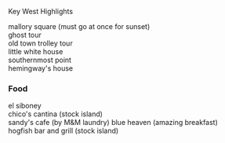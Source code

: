 Key West Highlights


mallory square (must go at once for sunset)  
ghost tour  
old town trolley tour  
little white house  
southernmost point  
hemingway's house  



### Food ### 
el siboney  
chico's cantina  (stock island)  
sandy's cafe (by M&M laundry)
blue heaven (amazing breakfast)  
hogfish bar and grill (stock island)  
